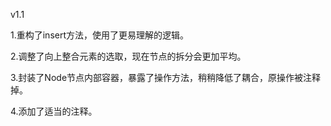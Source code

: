 v1.1

1.重构了insert方法，使用了更易理解的逻辑。

2.调整了向上整合元素的选取，现在节点的拆分会更加平均。

3.封装了Node节点内部容器，暴露了操作方法，稍稍降低了耦合，原操作被注释掉。

4.添加了适当的注释。

